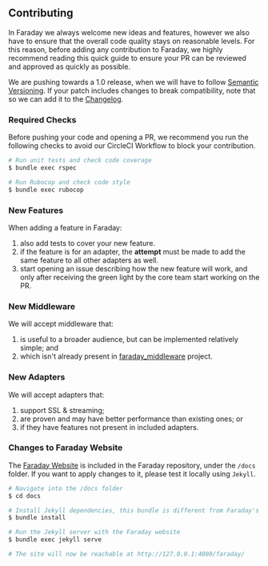 ## Contributing

In Faraday we always welcome new ideas and features, however we also have to ensure
that the overall code quality stays on reasonable levels.
For this reason, before adding any contribution to Faraday, we highly recommend reading this
quick guide to ensure your PR can be reviewed and approved as quickly as possible.
 
We are pushing towards a 1.0 release, when we will have to follow [Semantic
Versioning][semver]. If your patch includes changes to break compatibility,
note that so we can add it to the [Changelog][].


### Required Checks

Before pushing your code and opening a PR, we recommend you run the following checks to avoid
our CircleCI Workflow to block your contribution.

```bash
# Run unit tests and check code coverage
$ bundle exec rspec

# Run Rubocop and check code style
$ bundle exec rubocop
```


### New Features

When adding a feature in Faraday:

1. also add tests to cover your new feature.
2. if the feature is for an adapter, the **attempt** must be made to add the same feature to all other adapters as well.
3. start opening an issue describing how the new feature will work, and only after receiving
the green light by the core team start working on the PR.


### New Middleware

We will accept middleware that:

1. is useful to a broader audience, but can be implemented relatively simple; and
2. which isn't already present in [faraday_middleware][] project.


### New Adapters

We will accept adapters that:

1. support SSL & streaming;
1. are proven and may have better performance than existing ones; or
2. if they have features not present in included adapters.


### Changes to Faraday Website

The [Faraday Website][website] is included in the Faraday repository, under the `/docs` folder.
If you want to apply changes to it, please test it locally using `Jekyll`.

```bash
# Navigate into the /docs folder
$ cd docs

# Install Jekyll dependencies, this bundle is different from Faraday's one.
$ bundle install

# Run the Jekyll server with the Faraday website
$ bundle exec jekyll serve

# The site will now be reachable at http://127.0.0.1:4000/faraday/
```

[semver]:               http://semver.org/
[changelog]:            https://github.com/lostisland/faraday/releases
[faraday_middleware]:   https://github.com/lostisland/faraday_middleware
[website]:              https://lostisland.github.io/faraday
